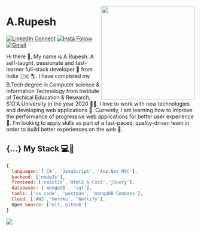 <!--
### Hi there 👋

**rupesh1310/rupesh1310** is a ✨ _special_ ✨ repository because its `README.md` (this file) appears on your GitHub profile.

Here are some ideas to get you started:

- 🔭 I’m currently working on ...
- 🌱 I’m currently learning ...
- 👯 I’m looking to collaborate on ...
- 🤔 I’m looking for help with ...
- 💬 Ask me about ...
- 📫 How to reach me: ...
- 😄 Pronouns: ...
- ⚡ Fun fact: ...
-->

<a target="_blank" href="https://tiny.cc/rupeshjs"><img width="250" align="right" src="https://user-images.githubusercontent.com/58518192/87162442-bf3e8180-c2e7-11ea-9f2a-53a50306b7ce.gif"></a>

# A.Rupesh

[![LinkedIn Connect](https://img.shields.io/badge/%20-Connect-black?color=14171A&labelColor=212121&logo=linkedin&logoColor=ffcc80)](https://www.linkedin.com/in/rupesh1310/)
[![Insta Follow](https://img.shields.io/badge/%20-Follow-black?color=14171A&labelColor=d81b60&logo=instagram&logoColor=ffffff)](https://www.instagram.com/rupesh.js/)
[![Gmail](https://img.shields.io/badge/%20-Send%20Mail-black?color=14171A&labelColor=ef5350&logo=gmail&logoColor=ffffff)](mailto:a.rupesh13101996@gmail.com?subject=From%20GitHub&cc=a.rupesh66@gmail.com&body=Hi,%20there.%20Found%20you%20from%20GitHub.)

Hi there 👋, My name is A.Rupesh. A self-taught, passionate and fast-learner full-stack developer 🚀 from India 🇮🇳 🌎. I have completed my B.Tech degree in Computer science & Information Technology from Institute of Techical Education & Research, S'O'A University in the year 2020 👨‍🎓. I love to work with new technologies and developing web applications 🔭. Currently, I am learning how to improve the performance of progressive web applications for better user experience 🌱. I’m looking to apply skills as part of a fast-paced, quality-driven team in order to build better experiences on the web 🚀.



## {...} My Stack 💻🚀

```js
{
  languages: ['C#', 'JavaScript', 'Asp.Net MVC'],
  backend: ['nodeJs'],
  frontend: ['reactJs','Html5 & Css3','jQuery'],
  databases: ['mongoDB', "sql"],
  tools: ['vs code', 'postman', 'mongoDB Compass'],
  Cloud: ['AWS','Heroku', 'Netlify'],
  Open Source: ['Git, GitHub']
}
```

<img src="https://github-readme-stats.vercel.app/api/?username=rupesh1310&show_icons=true&title_color=fff&icon_color=79ff97&text_color=9f9f9f&bg_color=151515">
